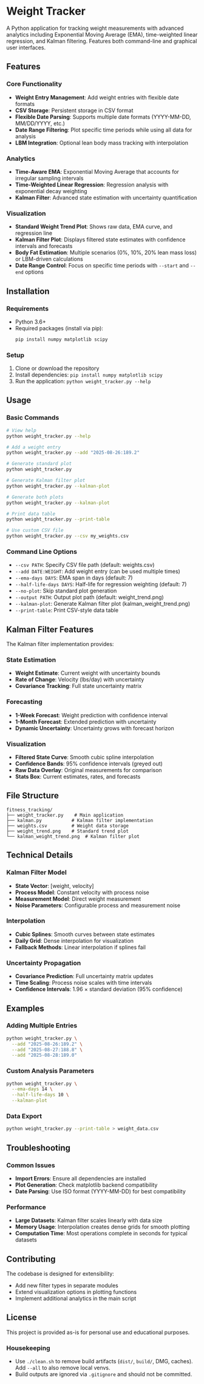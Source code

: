 # Weight Tracker

A Python application for tracking weight measurements with advanced analytics including Exponential Moving Average (EMA), time-weighted linear regression, and Kalman filtering. Features both command-line and graphical user interfaces.

## Features

### Core Functionality
- **Weight Entry Management**: Add weight entries with flexible date formats
- **CSV Storage**: Persistent storage in CSV format
- **Flexible Date Parsing**: Supports multiple date formats (YYYY-MM-DD, MM/DD/YYYY, etc.)
- **Date Range Filtering**: Plot specific time periods while using all data for analysis
- **LBM Integration**: Optional lean body mass tracking with interpolation

### Analytics
- **Time-Aware EMA**: Exponential Moving Average that accounts for irregular sampling intervals
- **Time-Weighted Linear Regression**: Regression analysis with exponential decay weighting
- **Kalman Filter**: Advanced state estimation with uncertainty quantification

### Visualization
- **Standard Weight Trend Plot**: Shows raw data, EMA curve, and regression line
- **Kalman Filter Plot**: Displays filtered state estimates with confidence intervals and forecasts
- **Body Fat Estimation**: Multiple scenarios (0%, 10%, 20% lean mass loss) or LBM-driven calculations
- **Date Range Control**: Focus on specific time periods with `--start` and `--end` options

## Installation

### Requirements
- Python 3.6+
- Required packages (install via pip):
  ```bash
  pip install numpy matplotlib scipy
  ```

### Setup
1. Clone or download the repository
2. Install dependencies: `pip install numpy matplotlib scipy`
3. Run the application: `python weight_tracker.py --help`

## Usage

### Basic Commands

```bash
# View help
python weight_tracker.py --help

# Add a weight entry
python weight_tracker.py --add "2025-08-26:189.2"

# Generate standard plot
python weight_tracker.py

# Generate Kalman filter plot
python weight_tracker.py --kalman-plot

# Generate both plots
python weight_tracker.py --kalman-plot

# Print data table
python weight_tracker.py --print-table

# Use custom CSV file
python weight_tracker.py --csv my_weights.csv
```

### Command Line Options

- `--csv PATH`: Specify CSV file path (default: weights.csv)
- `--add DATE:WEIGHT`: Add weight entry (can be used multiple times)
- `--ema-days DAYS`: EMA span in days (default: 7)
- `--half-life-days DAYS`: Half-life for regression weighting (default: 7)
- `--no-plot`: Skip standard plot generation
- `--output PATH`: Output plot path (default: weight_trend.png)
- `--kalman-plot`: Generate Kalman filter plot (kalman_weight_trend.png)
- `--print-table`: Print CSV-style data table

## Kalman Filter Features

The Kalman filter implementation provides:

### State Estimation
- **Weight Estimate**: Current weight with uncertainty bounds
- **Rate of Change**: Velocity (lbs/day) with uncertainty
- **Covariance Tracking**: Full state uncertainty matrix

### Forecasting
- **1-Week Forecast**: Weight prediction with confidence interval
- **1-Month Forecast**: Extended prediction with uncertainty
- **Dynamic Uncertainty**: Uncertainty grows with forecast horizon

### Visualization
- **Filtered State Curve**: Smooth cubic spline interpolation
- **Confidence Bands**: 95% confidence intervals (greyed out)
- **Raw Data Overlay**: Original measurements for comparison
- **Stats Box**: Current estimates, rates, and forecasts

## File Structure

```
fitness_tracking/
├── weight_tracker.py    # Main application
├── kalman.py           # Kalman filter implementation
├── weights.csv         # Weight data storage
├── weight_trend.png    # Standard trend plot
└── kalman_weight_trend.png  # Kalman filter plot
```

## Technical Details

### Kalman Filter Model
- **State Vector**: [weight, velocity]
- **Process Model**: Constant velocity with process noise
- **Measurement Model**: Direct weight measurement
- **Noise Parameters**: Configurable process and measurement noise

### Interpolation
- **Cubic Splines**: Smooth curves between state estimates
- **Daily Grid**: Dense interpolation for visualization
- **Fallback Methods**: Linear interpolation if splines fail

### Uncertainty Propagation
- **Covariance Prediction**: Full uncertainty matrix updates
- **Time Scaling**: Process noise scales with time intervals
- **Confidence Intervals**: 1.96 × standard deviation (95% confidence)

## Examples

### Adding Multiple Entries
```bash
python weight_tracker.py \
  --add "2025-08-26:189.2" \
  --add "2025-08-27:188.8" \
  --add "2025-08-28:189.0"
```

### Custom Analysis Parameters
```bash
python weight_tracker.py \
  --ema-days 14 \
  --half-life-days 10 \
  --kalman-plot
```

### Data Export
```bash
python weight_tracker.py --print-table > weight_data.csv
```

## Troubleshooting

### Common Issues
- **Import Errors**: Ensure all dependencies are installed
- **Plot Generation**: Check matplotlib backend compatibility
- **Date Parsing**: Use ISO format (YYYY-MM-DD) for best compatibility

### Performance
- **Large Datasets**: Kalman filter scales linearly with data size
- **Memory Usage**: Interpolation creates dense grids for smooth plotting
- **Computation Time**: Most operations complete in seconds for typical datasets

## Contributing

The codebase is designed for extensibility:
- Add new filter types in separate modules
- Extend visualization options in plotting functions
- Implement additional analytics in the main script

## License

This project is provided as-is for personal use and educational purposes.

### Housekeeping
- Use `./clean.sh` to remove build artifacts (`dist/`, `build/`, DMG, caches). Add `--all` to also remove local venvs.
- Build outputs are ignored via `.gitignore` and should not be committed.
